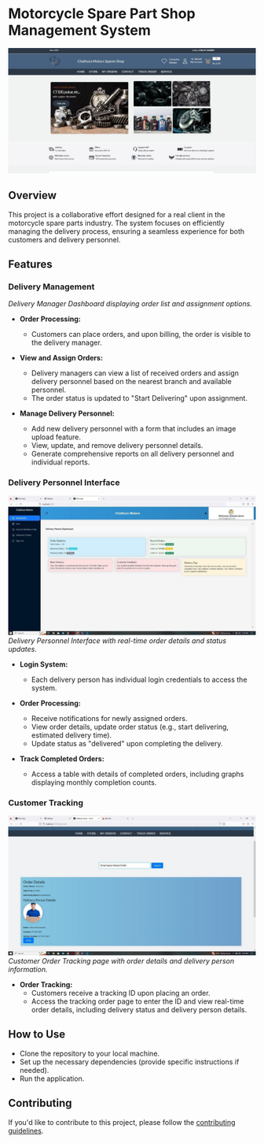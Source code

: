 # Motorcycle Spare Part Shop Management System

![Home Page](/screenshots/ss_2.jpg)

## Overview

This project is a collaborative effort designed for a real client in the motorcycle spare parts industry. The system focuses on efficiently managing the delivery process, ensuring a seamless experience for both customers and delivery personnel.

## Features

### Delivery Management

*Delivery Manager Dashboard displaying order list and assignment options.*

- **Order Processing:**
  - Customers can place orders, and upon billing, the order is visible to the delivery manager.

- **View and Assign Orders:**
  - Delivery managers can view a list of received orders and assign delivery personnel based on the nearest branch and available personnel.
  - The order status is updated to "Start Delivering" upon assignment.

- **Manage Delivery Personnel:**
  - Add new delivery personnel with a form that includes an image upload feature.
  - View, update, and remove delivery personnel details.
  - Generate comprehensive reports on all delivery personnel and individual reports.

### Delivery Personnel Interface

![Delivery Manager Dashboard](/screenshots/ss_15.jpg)
*Delivery Personnel Interface with real-time order details and status updates.*

- **Login System:**
  - Each delivery person has individual login credentials to access the system.

- **Order Processing:**
  - Receive notifications for newly assigned orders.
  - View order details, update order status (e.g., start delivering, estimated delivery time).
  - Update status as "delivered" upon completing the delivery.

- **Track Completed Orders:**
  - Access a table with details of completed orders, including graphs displaying monthly completion counts.

### Customer Tracking

![Customer Order Tracking](/screenshots/ss_5.jpg)
*Customer Order Tracking page with order details and delivery person information.*

- **Order Tracking:**
  - Customers receive a tracking ID upon placing an order.
  - Access the tracking order page to enter the ID and view real-time order details, including delivery status and delivery person details.

## How to Use

- Clone the repository to your local machine.
- Set up the necessary dependencies (provide specific instructions if needed).
- Run the application.

## Contributing

If you'd like to contribute to this project, please follow the [contributing guidelines](CONTRIBUTING.md).

